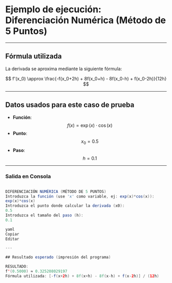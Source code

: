 # Ejemplo de ejecución: Diferenciación Numérica (Método de 5 Puntos)

---

## Fórmula utilizada

La derivada se aproxima mediante la siguiente fórmula:

$$
f'(x_0) \approx \frac{-f(x_0+2h) + 8f(x_0+h) - 8f(x_0-h) + f(x_0-2h)}{12h}
$$

---

## Datos usados para este caso de prueba

- **Función**:  
  $$  f(x) = \exp(x) \cdot \cos(x)  $$
- **Punto**:  
  $$ x_0 = 0.5 $$
- **Paso**:  
  $$ h = 0.1 $$

---

### Salida en Consola

```java

DIFERENCIACIÓN NUMÉRICA (MÉTODO DE 5 PUNTOS)
Introduzca la función (use 'x' como variable, ej: exp(x)*cos(x)):
exp(x)*cos(x)
Introduzca el punto donde calcular la derivada (x0):
0.5
Introduzca el tamaño del paso (h):
0.1

yaml
Copiar
Editar

---

## Resultado esperado (impresión del programa)

RESULTADO:
f'(0.5000) ≈ 0.325208029197
Fórmula utilizada: [-f(x+2h) + 8f(x+h) - 8f(x-h) + f(x-2h)] / (12h)

```



